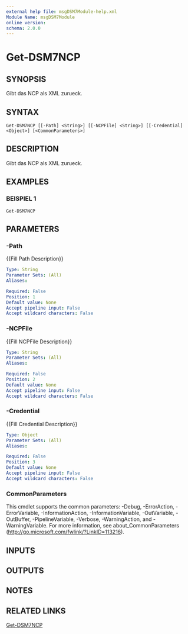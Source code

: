```yaml
---
external help file: msgDSM7Module-help.xml
Module Name: msgDSM7Module
online version:
schema: 2.0.0
---
```


# Get-DSM7NCP

## SYNOPSIS
Gibt das NCP als XML zurueck.

## SYNTAX

```
Get-DSM7NCP [[-Path] <String>] [[-NCPFile] <String>] [[-Credential] <Object>] [<CommonParameters>]
```

## DESCRIPTION
Gibt das NCP als XML zurueck.

## EXAMPLES

### BEISPIEL 1
```
Get-DSM7NCP
```

## PARAMETERS

### -Path
{{Fill Path Description}}

```yaml
Type: String
Parameter Sets: (All)
Aliases:

Required: False
Position: 1
Default value: None
Accept pipeline input: False
Accept wildcard characters: False
```

### -NCPFile
{{Fill NCPFile Description}}

```yaml
Type: String
Parameter Sets: (All)
Aliases:

Required: False
Position: 2
Default value: None
Accept pipeline input: False
Accept wildcard characters: False
```

### -Credential
{{Fill Credential Description}}

```yaml
Type: Object
Parameter Sets: (All)
Aliases:

Required: False
Position: 3
Default value: None
Accept pipeline input: False
Accept wildcard characters: False
```

### CommonParameters
This cmdlet supports the common parameters: -Debug, -ErrorAction, -ErrorVariable, -InformationAction, -InformationVariable, -OutVariable, -OutBuffer, -PipelineVariable, -Verbose, -WarningAction, and -WarningVariable.
For more information, see about_CommonParameters (http://go.microsoft.com/fwlink/?LinkID=113216).

## INPUTS

## OUTPUTS

## NOTES

## RELATED LINKS

[Get-DSM7NCP]()

